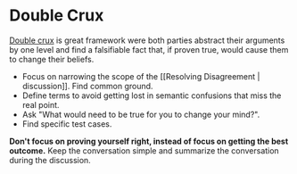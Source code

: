 # Double Crux

[Double crux](https://www.lesswrong.com/posts/exa5kmvopeRyfJgCy/double-crux-a-strategy-for-resolving-disagreement) is great framework were both parties abstract their arguments by one level and find a falsifiable fact that, if proven true, would cause them to change their beliefs.

- Focus on narrowing the scope of the [[Resolving Disagreement | discussion]]. Find common ground.
- Define terms to avoid getting lost in semantic confusions that miss the real point.
- Ask "What would need to be true for you to change your mind?".
- Find specific test cases.

**Don't focus on proving yourself right, instead of focus on getting the best outcome.** Keep the conversation simple and summarize the conversation during the discussion.
